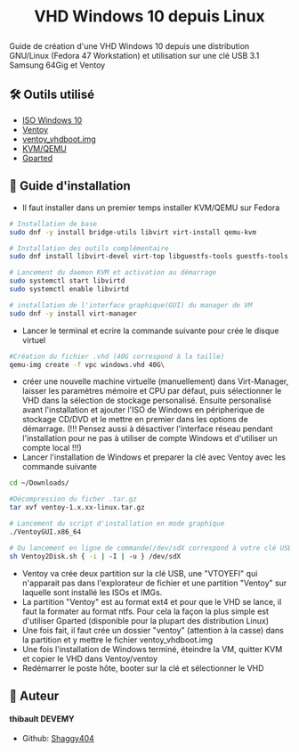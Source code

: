 

# <p align="center">VHD Windows 10 depuis Linux
</p>
  Guide de création d'une VHD Windows 10 depuis une distribution GNU/Linux (Fedora 47 Workstation) et utilisation sur une clé USB 3.1 Samsung 64Gig et Ventoy
    

## 🛠️ Outils utilisé
- [ISO Windows 10](https://www.microsoft.com/en-us/software-download/windows10ISO) 
- [Ventoy](https://www.ventoy.net/en/download.html)
- [ventoy_vhdboot.img](https://www.ventoy.net/en/plugin_vhdboot.html)
- [KVM/QEMU](https://www.qemu.org/)
- [Gparted](https://gparted.org/)


## 🧐 Guide d'installation    
- Il faut installer dans un premier temps installer KVM/QEMU sur Fedora
```bash
# Installation de base
sudo dnf -y install bridge-utils libvirt virt-install qemu-kvm

# Installation des outils complémentaire
sudo dnf install libvirt-devel virt-top libguestfs-tools guestfs-tools

# Lancement du daemon KVM et activation au démarrage
sudo systemctl start libvirtd
sudo systemctl enable libvirtd

# installation de l'interface graphique(GUI) du manager de VM
sudo dnf -y install virt-manager
```

- Lancer le terminal et ecrire la commande suivante pour crée le disque virtuel
```bash
#Création du fichier .vhd (40G correspond à la taille)
qemu-img create -f vpc windows.vhd 40G\
```
- créer une nouvelle machine virtuelle (manuellement) dans Virt-Manager, laisser les paramètres mémoire et CPU par défaut, puis sélectionner le VHD dans la sélection de stockage personalisé. Ensuite personalisé avant l'installation et ajouter l'ISO de Windows en péripherique de stockage CD/DVD et le mettre en premier dans les options de démarrage. (!!! Pensez aussi à désactiver l'interface réseau pendant l'installation pour ne pas à utiliser de compte Windows et d'utiliser un compte local !!!)
- Lancer l'installation de Windows et preparer la clé avec Ventoy avec les commande suivante
```bash
cd ~/Downloads/

#Décompression du ficher .tar.gz
tar xvf ventoy-1.x.xx-linux.tar.gz

# Lancement du script d'installation en mode graphique
./VentoyGUI.x86_64

# Ou lancement en ligne de commande(/dev/sdX correspond à votre clé USB)
sh Ventoy2Disk.sh { -i | -I | -u } /dev/sdX
```
- Ventoy va crée deux partition sur la clé USB, une "VTOYEFI" qui n'apparait pas dans l'explorateur de fichier et une partition "Ventoy" sur laquelle sont installé les ISOs et IMGs.
- La partition "Ventoy" est au format ext4 et pour que le VHD se lance, il faut la formater au format ntfs. Pour cela la façon la plus simple est d'utiliser Gparted (disponible pour la plupart des distribution Linux)
- Une fois fait, il faut crée un dossier "ventoy" (attention à la casse) dans la partition et y mettre le fichier ventoy_vhdboot.img
- Une fois l'installation de Windows terminé, éteindre la VM, quitter KVM et copier le VHD dans Ventoy/ventoy
- Redémarrer le poste hôte, booter sur la clé et sélectionner le VHD


## 🙇 Auteur
#### thibault DEVEMY
- Github: [Shaggy404](https://github.com/Shaggy404)    
        
        


        
        
        



        
        

